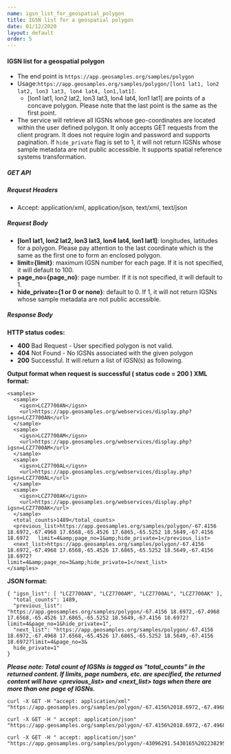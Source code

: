 ```yaml
---
name: igsn_list_for_geospatial_polygon
title: IGSN list for a geospatial polygon
date: 01/12/2020
layout: default
order: 5
---
```


#### IGSN list for a geospatial polygon
- The end point is ```https://app.geosamples.org/samples/polygon```
- Usage:``` https://app.geosamples.org/samples/polygon/[lon1 lat1, lon2 lat2, lon3 lat3, lon4 lat4, lon1,lat1] ```.
  - [lon1 lat1, lon2 lat2, lon3 lat3, lon4 lat4, lon1 lat1] are points of a concave polygon. Please note that the last point is the same as the first point.
- The service will retrieve all IGSNs whose geo-coordinates are located within the user defined polygon. It only accepts GET requests from the client program. It does not require login and password and supports pagination. If `hide_private` flag is set to 1, it will not return IGSNs whose sample metadata are not public accessible. It supports spatial reference systems transformation.

##### GET API
##### Request Headers
- Accept: application/xml, application/json, text/xml, text/json
##### Request Body


- **[lon1 lat1, lon2 lat2, lon3 lat3, lon4 lat4, lon1 lat1]**: longitudes, latitudes for a polygon. Please pay attention to the last coordinate which is the same as the first one to form an enclosed polygon.
- **limit={limit}**: maximum IGSN number for each page. If it is not specified, it will default to 100.
- **page_no={page_no}**: page number. If it is not specified, it will default to 1.
- **hide_private={1 or 0 or none}**: default to 0. If 1, it will not return IGSNs whose sample metadata are not public accessible.


##### Response Body
**HTTP status codes:**
- **400** Bad Request - User specified polygon is not valid.
- **404** Not Found - No IGSNs associated with the given polygon
- **200** Successful. It will return a list of IGSN(s) as following.

**Output format when request is successful ( status code = 200 ) XML format:**

```
<samples>
  <sample> 
    <igsn>LCZ7700AN</igsn> 
    <url>https://app.geosamples.org/webservices/display.php?igsn=LCZ7700AN</url>
  </sample> 
  <sample> 
    <igsn>LCZ7700AM</igsn> 
    <url>https://app.geosamples.org/webservices/display.php?igsn=LCZ7700AM</url>
  </sample> 
  <sample> 
    <igsn>LCZ7700AL</igsn> 
    <url>https://app.geosamples.org/webservices/display.php?igsn=LCZ7700AL</url>
  </sample> 
  <sample> 
    <igsn>LCZ7700AK</igsn> 
    <url>https://app.geosamples.org/webservices/display.php?igsn=LCZ7700AK</url>
  </sample> 
  <total_counts>1489</total_counts> 
  <previous_list>https://app.geosamples.org/samples/polygon/-67.4156 18.6972,-67.4968 17.6568,-65.4526 17.6865,-65.5252 18.5649,-67.4156 18.6972   limit=4&amp;page_no=1&amp;hide_private=1</previous_list> 
  <next_list>https://app.geosamples.org/samples/polygon/-67.4156 18.6972,-67.4968 17.6568,-65.4526 17.6865,-65.5252 18.5649,-67.4156 18.6972?
limit=4&amp;page_no=3&amp;hide_private=1</next_list> 
</samples>
```

**JSON format:**

```
{ "igsn_list": [ "LCZ7700AN", "LCZ7700AM", "LCZ7700AL", "LCZ7700AK" ],
  "total_counts": 1489,
  "previous_list": "https://app.geosamples.org/samples/polygon/-67.4156 18.6972,-67.4968 17.6568,-65.4526 17.6865,-65.5252 18.5649,-67.4156 18.6972?limit=4&page_no=1&hide_private=1",
  "next_list": "https://app.geosamples.org/samples/polygon/-67.4156 18.6972,-67.4968 17.6568,-65.4526 17.6865,-65.5252 18.5649,-67.4156 18.6972?limit=4&page_no=3&
  hide_private=1"
}
```

***Please note: Total count of IGSNs is tagged as "total_counts" in the returned content. If limits, page numbers, etc. are specified, the returned content will have <previous_list> and <next_list> tags when there are more than one page of IGSNs.***

```
curl -X GET -H "accept: application/xml" "https://app.geosamples.org/samples/polygon/-67.4156%2018.6972,-67.4968%2017.6568,-65.4526%2017.6865,-65.5252%2018.5649,-67.4156%2018.6972&hide_private=1&limit=4&page_no=2"
```

```
curl -X GET -H " accept: application/json" "https://app.geosamples.org/samples/polygon/-67.4156%2018.6972,-67.4968%2017.6568,-65.4526%2017.6865,-65.5252%2018.5649,-67.4156%2018.6972&hide_private=1&limit=4&page_no=2"
```

```
curl -X GET -H " accept: application/json" "https://app.geosamples.org/samples/polygon/-43096291.5430165%20223829530.742031,53338557.3468762%20277024863.02079,87260142.0817049%20268278668.61794,70504128.%9133862%20216762812.731158,-43096291.5430165%20223829530.742031&srs=3031&hide_private=1&limit=4&page_no=2"
```
